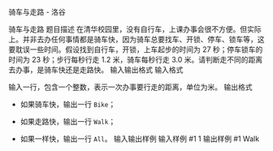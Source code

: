 



骑车与走路 - 洛谷














骑车与走路
题目描述
在清华校园里，没有自行车，上课办事会很不方便。但实际上。并非去办任何事情都是骑车快，因为骑车总要找车、开锁、停车、锁车等，这要耽误一些时间。假设找到自行车，开锁，上车起步的时间为 $27$ 秒；停车锁车的时间为 $23$ 秒；步行每秒行走 $1.2$ 米，骑车每秒行走 $3.0$ 米。请判断走不同的距离去办事，是骑车快还是走路快。
输入输出格式
输入格式

输入一行，包含一个整数，表示一次办事要行走的距离，单位为米。
输出格式

- 如果骑车快，输出一行 `Bike`；

- 如果走路快，输出一行 `Walk`；

- 如果一样快，输出一行 `All`。
输入输出样例
输入样例 #1
1
输出样例 #1
Walk






